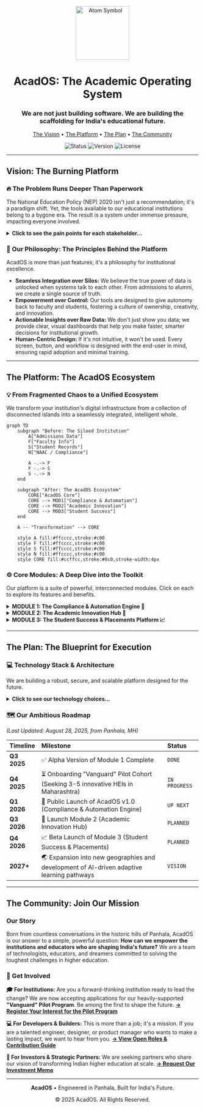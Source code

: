 <div align="center">

<img src="https://raw.githubusercontent.com/Tarikul-Islam-Anik/Animated-Fluent-Emojis/master/Emojis/Symbols/Atom%20Symbol.png" alt="Atom Symbol" width="140" height="140" />

# AcadOS: The Academic Operating System
### We are not just building software. We are building the scaffolding for India's educational future.

</div>

<p align="center">
    <a href="#-the-burning-platform">The Vision</a> •
    <a href="#-the-acados-ecosystem">The Platform</a> •
    <a href="#-the-blueprint-for-execution">The Plan</a> •
    <a href="#-join-our-mission">The Community</a>
</p>

<p align="center">
    <img src="https://img.shields.io/badge/status-active%20development-brightgreen?style=for-the-badge" alt="Status">
    <img src="https://img.shields.io/badge/version-v0.2.0--beta-purple?style=for-the-badge" alt="Version">
    <img src="https://img.shields.io/badge/license-proprietary-red?style=for-the-badge" alt="License">
</p>

---

## Vision: The Burning Platform
### 🔥 The Problem Runs Deeper Than Paperwork

The National Education Policy (NEP) 2020 isn't just a recommendation; it's a paradigm shift. Yet, the tools available to our educational institutions belong to a bygone era. The result is a system under immense pressure, impacting everyone involved.

<details>
<summary><strong>Click to see the pain points for each stakeholder...</strong></summary>

| Stakeholder | The Daily Struggle (The "Before") |
| :--- | :--- |
| 🎓 **Students** | Navigating a rigid curriculum with no clear link between courses and career skills. The learning experience feels passive and disconnected from the real world. |
| 🧑‍🏫 **Faculty** | Drowning in administrative tasks and compliance paperwork. They have the desire to innovate but lack the time and the right tools for modern pedagogy. |
| 🏢 **Administrators** | Flying blind with data scattered across spreadsheets and legacy systems. Making strategic decisions is based on guesswork, and preparing for accreditation is a recurring nightmare. |
| 📈 **Leadership/Trustees** | Facing intense competition for admissions and reputation. They struggle to differentiate their institution and demonstrate tangible ROI to parents and stakeholders. |

</details>

### 🌱 Our Philosophy: The Principles Behind the Platform

AcadOS is more than just features; it's a philosophy for institutional excellence.

-   **Seamless Integration over Silos:** We believe the true power of data is unlocked when systems talk to each other. From admissions to alumni, we create a single source of truth.
-   **Empowerment over Control:** Our tools are designed to give autonomy back to faculty and students, fostering a culture of ownership, creativity, and innovation.
-   **Actionable Insights over Raw Data:** We don't just show you data; we provide clear, visual dashboards that help you make faster, smarter decisions for institutional growth.
-   **Human-Centric Design:** If it's not intuitive, it won't be used. Every screen, button, and workflow is designed with the end-user in mind, ensuring rapid adoption and minimal training.

---

## The Platform: The AcadOS Ecosystem
### 💡 From Fragmented Chaos to a Unified Ecosystem

We transform your institution's digital infrastructure from a collection of disconnected islands into a seamlessly integrated, intelligent whole.

```mermaid
graph TD
    subgraph "Before: The Siloed Institution"
        A["Admissions Data"]
        F["Faculty Info"]
        S["Student Records"]
        N["NAAC / Compliance"]

        A -.-> F
        F -.-> S
        S -.-> N
    end

    subgraph "After: The AcadOS Ecosystem"
        CORE["AcadOS Core"]
        CORE --> MOD1["Compliance & Automation"]
        CORE --> MOD2["Academic Innovation"]
        CORE --> MOD3["Student Success"]
    end

    A -- "Transformation" --> CORE
    
    style A fill:#ffcccc,stroke:#c00
    style F fill:#ffcccc,stroke:#c00
    style S fill:#ffcccc,stroke:#c00
    style N fill:#ffcccc,stroke:#c00
    style CORE fill:#ccffcc,stroke:#0c0,stroke-width:4px

```

### ⚙️ Core Modules: A Deep Dive into the Toolkit

Our platform is a suite of powerful, interconnected modules. Click on each to explore its features and benefits.

<details>
<summary><strong>MODULE 1: The Compliance & Automation Engine 🚀</strong></summary>

> **Solves the #1 headache: Governance and Accreditation.**

| Feature | Benefit for Your Institution |
| :--- | :--- |
| **Real-time NAAC/NBA Dashboard** | Go from a 6-month accreditation scramble to being "audit-ready" every single day. Dramatically improve your grade by showcasing data-backed improvements. |
| **AI-Powered Timetabling** | Generate clash-free, optimized timetables for the entire institution in hours, not weeks. Maximize resource utilization. |
| **Faculty Workload & Performance Analytics** | Ensure equitable workload distribution and identify high-performing faculty based on a holistic set of parameters beyond just API scores. |
| **One-Click Regulatory Reporting** | Automate the generation of reports for UGC, AICTE, etc., freeing up hundreds of hours of senior staff time for more strategic work. |

</details>

<details>
<summary><strong>MODULE 2: The Academic Innovation Hub 🧠</strong></summary>

> **Where the NEP vision of multidisciplinary, skill-based learning comes alive.**

| Feature | Benefit for Your Institution |
| :--- | :--- |
| **Curriculum & Course Designer** | Visually design and launch flexible, interdisciplinary programs (Majors/Minors) that attract modern learners and meet industry demands. |
| **Skills & Outcome Mapping** | Go beyond marks. Tag every course, assignment, and project with specific skills. Prove to recruiters and parents that your graduates are job-ready. |
| **Project-Based Learning (PBL) Workspace** | Foster teamwork, critical thinking, and creativity. Allow faculty to manage complex projects and even invite industry mentors to participate. |
| **Dynamic Student "Skill Transcript"** | An auto-generated, verifiable transcript that showcases a student's acquired skills, providing a powerful supplement to their traditional marksheet. |

</details>

<details>
<summary><strong>MODULE 3: The Student Success & Placements Platform 📈</strong></summary>

> **Closing the loop from education to employment.**

| Feature | Benefit for Your Institution |
| :--- | :--- |
| **AI-Powered Career Co-Pilot** | Increase student engagement and retention by providing them with a personalized roadmap, suggesting courses, projects, and internships for their target careers. |
| **Unified Placements & Industry CRM** | Supercharge your placement cell. Manage corporate relationships, track recruitment pipelines, and match students to opportunities using rich skill data. |
| **Alumni Mentorship Network** | Build a powerful, engaged alumni community. Facilitate mentorship connections that provide immense value to current students and strengthen alumni bonds. |
| **Automated Portfolio Builder** | Every student gets a professional, ready-to-share e-portfolio of their best work, projects, and skill assessments, giving them a huge edge in the job market. |

</details>

---

## The Plan: The Blueprint for Execution

### 💻 Technology Stack & Architecture

We are building a robust, secure, and scalable platform designed for the future.

<details>
<summary><strong>Click to see our technology choices...</strong></summary>

-   **Frontend:** React, TypeScript, Vite, TailwindCSS
-   **Backend:** Node.js (Express.js), Python (FastAPI for ML services)
-   **Database:** PostgreSQL (Relational), Redis (Caching), VectorDB (for AI features)
-   **Infrastructure:** Docker, Kubernetes, AWS (S3, EC2, RDS)
-   **CI/CD:** GitHub Actions, Terraform

</details>

### 🗺️ Our Ambitious Roadmap

*(Last Updated: August 28, 2025, from Panhala, MH)*

| Timeline      | Milestone                                                                   | Status      |
| :------------ | :-------------------------------------------------------------------------- | :---------- |
| **Q3 2025** | ✅ Alpha Version of Module 1 Complete                                       | `DONE`      |
| **Q4 2025** | ⏳ Onboarding "Vanguard" Pilot Cohort (Seeking 3-5 innovative HEIs in Maharashtra) | `IN PROGRESS` |
| **Q1 2026** | 🚀 Public Launch of AcadOS v1.0 (Compliance & Automation Engine)              | `UP NEXT`   |
| **Q3 2026** | 🧠 Launch Module 2 (Academic Innovation Hub)                                | `PLANNED`   |
| **Q4 2026** | 📈 Beta Launch of Module 3 (Student Success & Placements)                     | `PLANNED`   |
| **2027+** | 🌏 Expansion into new geographies and development of AI-driven adaptive learning pathways | `VISION`    |

---

## The Community: Join Our Mission
### Our Story

Born from countless conversations in the historic hills of Panhala, AcadOS is our answer to a simple, powerful question: **How can we empower the institutions and educators who are shaping India's future?** We are a team of technologists, educators, and dreamers committed to solving the toughest challenges in higher education.

### 🤝 Get Involved

**🎓 For Institutions:**
Are you a forward-thinking institution ready to lead the change? We are now accepting applications for our heavily-supported **"Vanguard" Pilot Program**. Be among the first to shape the future.
[**→ Register Your Interest for the Pilot Program**](mailto:vanguard@acados.com?subject=Inquiry:%20AcadOS%20Vanguard%20Pilot%20Program)

**💻 For Developers & Builders:**
This is more than a job; it's a mission. If you are a talented engineer, designer, or product manager who wants to make a lasting impact, we want to hear from you.
[**→ View Open Roles & Contribution Guide**](./CONTRIBUTING.md)

**💼 For Investors & Strategic Partners:**
We are seeking partners who share our vision of transforming Indian higher education at scale.
[**→ Request Our Investment Memo**](mailto:investors@acados.com?subject=Investment%20Inquiry:%20AcadOS)

---
<div align="center">
    <p><strong>AcadOS</strong> • Engineered in Panhala, Built for India's Future.</p>
    <p>© 2025 AcadOS. All Rights Reserved.</p>
</div>
